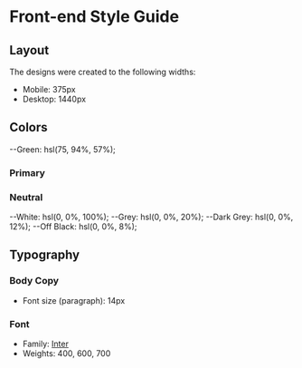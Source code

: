 # Front-end Style Guide

## Layout

The designs were created to the following widths:

- Mobile: 375px
- Desktop: 1440px

## Colors

--Green: hsl(75, 94%, 57%);

### Primary

### Neutral

--White: hsl(0, 0%, 100%);
--Grey: hsl(0, 0%, 20%);
--Dark Grey: hsl(0, 0%, 12%);
--Off Black: hsl(0, 0%, 8%);

## Typography

### Body Copy

- Font size (paragraph): 14px

### Font

- Family: [Inter](https://fonts.google.com/specimen/Inter)
- Weights: 400, 600, 700
